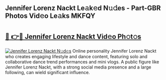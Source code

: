 ## Jennifer Lorenz Nackt Le𝚊k𝚎d N𝚞𝚍es - Part-GBR Photos Vid𝚎o Le𝚊ks MKFQY

# <h2><a href="http://fb5gc7.evod.top/?m=Jennifer+Lorenz+Nackt">🔗 👉🔴 Jennifer Lorenz Nackt Vid𝚎o Ph𝚘t𝚘s</a></h2>

[![Jennifer Lorenz Nackt N𝚞d𝚎s](https://i.imgur.com/8V9OHl7.gif)](http://fb5gc7.evod.top/?m=Jennifer+Lorenz+Nackt)
Online personality Jennifer Lorenz Nackt who creates engaging lifestyle and dance content, featuring solo and collaborative dance trend performances and mini vlogs. A public figure like Jennifer Lorenz Nackt, with a strong social media presence and a large following, can wield significant influence. 
